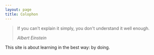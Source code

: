 ```yaml
---
layout: page
title: Colophon
---
```


<blockquote>
  <p>If you can't explain it simply, you don't understand it well enough.</p>
  <cite>Albert Einstein</cite>
</blockquote>

This site is about learning in the best way: by doing.

